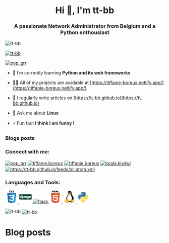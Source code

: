 <h1 align="center">Hi 👋, I'm tt-bb</h1>
<h3 align="center">A passionate Network Administrator from Belgium and a Python enthousiast</h3>

<p align="left"> <img src="https://komarev.com/ghpvc/?username=tt-bb&label=Profile%20views&color=4caf4f&style=flat" alt="tt-bb" /> </p>

<p align="left"> <a href="https://github.com/ryo-ma/github-profile-trophy"><img src="https://github-profile-trophy.vercel.app/?username=tt-bb" alt="tt-bb" /></a> </p>

<p align="left"> <a href="https://twitter.com/pop_grr" target="blank"><img src="https://img.shields.io/twitter/follow/pop_grr?logo=twitter&style=for-the-badge" alt="pop_grr" /></a> </p>

- 🌱 I’m currently learning **Python and its web frameworks**

- 👨‍💻 All of my projects are available at [https://tiffanie-boreux.netlify.app/](https://tiffanie-boreux.netlify.app/)

- 📝 I regularly write articles on [https://tt-bb.github.io](https://tt-bb.github.io)

- 💬 Ask me about **Linux**

- ⚡ Fun fact **I think I am funny !**

### Blogs posts
<!-- BLOG-POST-LIST:START -->
<!-- BLOG-POST-LIST:END -->

<h3 align="left">Connect with me:</h3>
<p align="left">
<a href="https://twitter.com/pop_grr" target="blank"><img align="center" src="https://raw.githubusercontent.com/rahuldkjain/github-profile-readme-generator/master/src/images/icons/Social/twitter.svg" alt="pop_grr" height="30" width="40" /></a>
<a href="https://linkedin.com/in/tiffanie.boreux" target="blank"><img align="center" src="https://raw.githubusercontent.com/rahuldkjain/github-profile-readme-generator/master/src/images/icons/Social/linked-in-alt.svg" alt="tiffanie.boreux" height="30" width="40" /></a>
<a href="https://fb.com/tiffanie.boreux" target="blank"><img align="center" src="https://raw.githubusercontent.com/rahuldkjain/github-profile-readme-generator/master/src/images/icons/Social/facebook.svg" alt="tiffanie.boreux" height="30" width="40" /></a>
<a href="https://instagram.com/koala.kiwiwi" target="blank"><img align="center" src="https://raw.githubusercontent.com/rahuldkjain/github-profile-readme-generator/master/src/images/icons/Social/instagram.svg" alt="koala.kiwiwi" height="30" width="40" /></a>
<a href="/https://tt-bb.github.io/feeds/all.atom.xml" target="blank"><img align="center" src="https://raw.githubusercontent.com/rahuldkjain/github-profile-readme-generator/master/src/images/icons/Social/rss.svg" alt="https://tt-bb.github.io/feeds/all.atom.xml" height="30" width="40" /></a>
</p>

<h3 align="left">Languages and Tools:</h3>
<p align="left"> <a href="https://www.w3schools.com/css/" target="_blank" rel="noreferrer"> <img src="https://raw.githubusercontent.com/devicons/devicon/master/icons/css3/css3-original-wordmark.svg" alt="css3" width="40" height="40"/> </a> <a href="https://www.djangoproject.com/" target="_blank" rel="noreferrer"> <img src="https://raw.githubusercontent.com/devicons/devicon/master/icons/django/django-original.svg" alt="django" width="40" height="40"/> </a> <a href="https://flask.palletsprojects.com/" target="_blank" rel="noreferrer"> <img src="https://www.vectorlogo.zone/logos/pocoo_flask/pocoo_flask-icon.svg" alt="flask" width="40" height="40"/> </a> <a href="https://www.w3.org/html/" target="_blank" rel="noreferrer"> <img src="https://raw.githubusercontent.com/devicons/devicon/master/icons/html5/html5-original-wordmark.svg" alt="html5" width="40" height="40"/> </a> <a href="https://www.linux.org/" target="_blank" rel="noreferrer"> <img src="https://raw.githubusercontent.com/devicons/devicon/master/icons/linux/linux-original.svg" alt="linux" width="40" height="40"/> </a> <a href="https://www.python.org" target="_blank" rel="noreferrer"> <img src="https://raw.githubusercontent.com/devicons/devicon/master/icons/python/python-original.svg" alt="python" width="40" height="40"/> </a> </p>

<p><img align="left" src="https://github-readme-stats.vercel.app/api/top-langs?username=tt-bb&show_icons=true&theme=dracula&locale=en&layout=compact" alt="tt-bb" /></p>

<p>&nbsp;<img align="center" src="https://github-readme-stats.vercel.app/api?username=tt-bb&show_icons=true&theme=dracula&locale=en" alt="tt-bb" /></p>

# Blog posts

<!-- BLOG-POST-LIST:START -->
<!-- BLOG-POST-LIST:END -->
